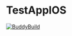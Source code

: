 # TestAppIOS

[![BuddyBuild](https://bbzal.ngrok.io/api/statusImage?appID=57365d4a57ce341206dce27b&branch=master&build=latest)](https://bbzal.ngrok.io/public/apps/57365d4a57ce341206dce27b/build/latest)
